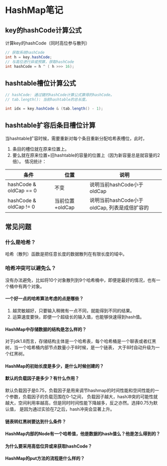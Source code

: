 # HashMap笔记

## key的hashCode计算公式

计算key的hashCode（同时高位参与散列）

```java 
// 获取系统hashCode
int h = key.hashCode;
// 与高位进行异或预算，获取hashCode
int hashCode = h ^ ( h >>> 16);
```

## hashtable槽位计算公式

```java 
// hashCode: 通过键的hashCode计算公式算得的hashCode。
// tab.length(): 当前hashtable的总长度。

int idx = key.hashCode & (tab.length() - 1); 
```

## hashtable扩容后条目槽位计算

当hashtable扩容时候，需要重新对每个条目重新分配哈希表槽位，此时，

1. 条目的槽位就在原来位置上。
2. 要么就在原来位置+旧hashtable的容量的位置上（因为新容量总是就容量的2倍）。 情况统计：

|条件|位置|说明|
|----|----|----|
|hashCode & oldCap == 0|不变|说明当前hashCode小于oldCap|
|hashCode & oldCap != 0|当前位置+oldCap|说明当前hashCode小于oldCap, 列表是成倍扩容的|

## 常见问题

### 什么是哈希？

哈希（散列）函数是把任意长度的数据散列在有限长度的域中。

### 哈希冲突可以避免么？

没有办法避免，比如将10个对象散列到9个哈希桶中，即便是最好的情况，也有一个桶中有两个对象。

#### 一个好一点的哈希算法考虑的点是哪些？

1. 越灵敏越好，只要输入稍微有一点不同，就能得到不同的结果。
2. 运算速度要快，即便一个超级长的输入值，也能够快速得到hash值。

#### HashMap中存储数据的结构是怎么样的？

对于jdk1.8而言，存储结构主体是一个哈希表，每个哈希桶是一个聊表或者红黑树，当一个哈希桶内部节点数量小于8时候，是一个链表，
大于8时自动升级为一个红黑树。

#### HashMap的初始长度是多少，是什么时候创建的？

#### 默认的负载因子是多少？有什么作用？

默认负载因子是0.75，负载因子是用来调节hashmap的时间性能和空间性能的一个参数，负载因子的负载范围在0-1之间， 负载因子越大，hash冲突的可能性就越大，空间利用率越高，但是同时时间性能下降越多，反之亦然。选择0.75为默认值，
是因为通过实验在7之后，hash冲突会显著上升。

#### 链表转红黑树要达到什么条件？

#### HashMap内部的Node有一个哈希值，他是数据的hash值么？他是怎么得到的？

#### 为什么要采用高低位异或来获取hashCode？

#### HashMap的put方法的流程是什么样的？















